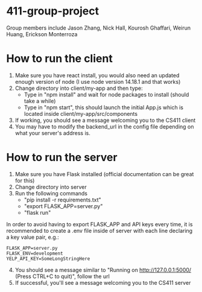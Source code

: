 # 411-group-project
Group members include Jason Zhang, Nick Hall, Kourosh Ghaffari, Weirun Huang, Erickson Monterroza

# How to run the client
1) Make sure you have react install, you would also need an updated enough version of node (I use node version 14.18.1 and that works)
2) Change directory into client/my-app and then type:
    - Type in "npm install" and wait for node packages to install (should take a while)
    - Type in "npm start", this should launch the initial App.js which is located inside client/my-app/src/components
3) If working, you should see a message welcoming you to the CS411 client
4) You may have to modify the backend_url in the config file depending on what your server's address is.

# How to run the server
1) Make sure you have Flask installed (official documentation can be great for this)
2) Change directory into server
3) Run the following commands
    - "pip install -r requirements.txt"
    - "export FLASK_APP=server.py"
    - "flask run"

In order to avoid having to export FLASK_APP and API keys every time, it is recommended to create a .env file inside of server with each line declaring a key value pair, e.g.:

    FLASK_APP=server.py
    FLASK_ENV=development
    YELP_API_KEY=SomeLongStringHere

4) You should see a message similar to "Running on http://127.0.0.1:5000/ (Press CTRL+C to quit)", follow the url
5) If successful, you'll see a message welcoming you to the CS411 server